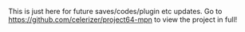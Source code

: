This is just here for future saves/codes/plugin etc updates.
Go to https://github.com/celerizer/project64-mpn to view the project in full!
